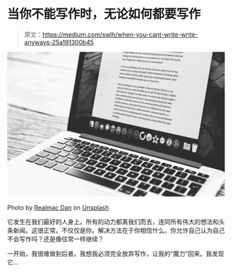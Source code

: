 # 当你不能写作时，无论如何都要写作

> 原文：<https://medium.com/swlh/when-you-cant-write-write-anyways-25a191300b45>

![](img/2e87a743f7f3d6f6097d5b20fc38b6ee.png)

Photo by [Realmac Dan](https://unsplash.com/@realmacdan?utm_source=medium&utm_medium=referral) on [Unsplash](https://unsplash.com?utm_source=medium&utm_medium=referral)

它发生在我们最好的人身上。所有的动力都离我们而去，连同所有伟大的想法和头条新闻。这很正常。不仅仅是你。解决方法在于你相信什么。你允许自己认为自己不会写作吗？还是像往常一样继续？

一开始，我很难做到后者。我想我必须完全放弃写作，让我的“魔力”回来。我发现它…
